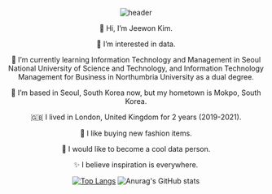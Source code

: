 <div align="center">

![header](https://capsule-render.vercel.app/api?type=waving&color=auto&height=300&section=header&text=Hello!안녕하세요!&fontSize=50)


👋 Hi, I’m Jeewon Kim.
  
👀 I’m interested in data.
  
🌱 I’m currently learning Information Technology and Management in Seoul National University of Science and Technology, and Information Technology Management for Business in Northumbria University as a dual degree.
  
💞️ I’m based in Seoul, South Korea now, but my hometown is Mokpo, South Korea.
  
🇬🇧 I lived in London, United Kingdom for 2 years (2019-2021).
  
👗 I like buying new fashion items.
  
💭 I would like to become a cool data person.
  
✨ I believe inspiration is everywhere.


  [![Top Langs](https://github-readme-stats.vercel.app/api/top-langs/?username=jeewonkimm2)](https://github.com/anuraghazra/github-readme-stats) 
  ![Anurag's GitHub stats](https://github-readme-stats.vercel.app/api?username=jeewonkimm2&show_icons=true)

</div>
  
  
<!---
jeewonkimm2/jeewonkimm2 is a ✨ special ✨ repository because its `README.md` (this file) appears on your GitHub profile.
You can click the Preview link to take a look at your changes.
--->
